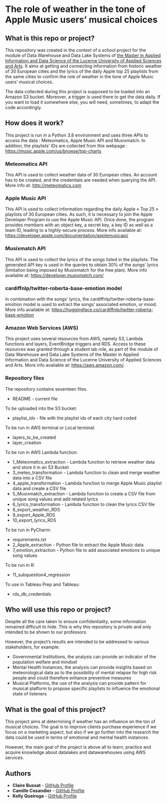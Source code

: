 # The role of weather in the tone of Apple Music users’ musical choices

## What is this repo or project?

This repository was created in the context of a school project for the module of Data Warehouse and Data Lake Systems of [the Master in Applied Information and Data Science of the Lucerne University of Applied Sciences and Arts](https://www.hslu.ch/en/lucerne-school-of-business/degree-programmes/master/applied-information-and-data-science/). It aims at getting and connecting information from historic weather of 30 European cities and the lyrics of the daily Apple top 25 playlists from the same cities to confirm the role of weather in the tone of Apple Music users’ musical choices.

The data collected during this project is supposed to be loaded into an Amazon S3 bucket. Moreover, a trigger is used there to get the data daily. If you want to load it somewhere else, you will need, sometimes, to adapt the code accordingly.

## How does it work?

This project is run in a Python 3.8 environment and uses three APIs to access the data : Meteomatics, Apple Music API and Musixmatch. In addition, the playlists’ IDs are collected from this webpage : https://music.apple.com/us/browse/top-charts

### Meteomatics API
This API is used to collect weather data of 30 European cities. An account has to be created, and the credentials are needed when querying the API. More info at: http://meteomatics.com

### Apple Music API
This API is used to collect information regarding the daily Apple « Top 25 » playlists of 30 European cities. As such, it is necessary to join the Apple Developer Program to use the Apple Music API. Once done, the program provides members with an object key, a secret key, a key ID as well as a team ID, leading to a highly-secure process. More info available at: https://developer.apple.com/documentation/applemusicapi/ 

### Musixmatch API
This API is used to collect the lyrics of the songs listed in the playlists. The generated API key is used in the queries to obtain 30% of the songs’ lyrics (limitation being imposed by Musixmatch for the free plan). More info available at: https://developer.musixmatch.com/

### cardiffnlp/twitter-roberta-base-emotion model
In combination with the songs’ lyrics, the cardiffnlp/twitter-roberta-base-emotion model is used to extract the songs’ associated emotion, or mood. More info available at: https://huggingface.co/cardiffnlp/twitter-roberta-base-emotion

### Amazon Web Services (AWS)
This project uses several resources from AWS, namely S3, Lambda functions and layers, EventBridge triggers and RDS. Access to these resources was granted through a student lab role, as part of the module of Data Warehouse and Data Lake Systems of the Master in Applied Information and Data Science of the Lucerne University of Applied Sciences and Arts. More info available at: https://aws.amazon.com/.

### Repository files

The repository contains seventeen files.

- README - current file

To be uploaded into the S3 bucket:

- playlist_ids - file with the playlist ids of each city hard coded

To be run in AWS terminal or Local terminal:

- layers_to_be_created
- layer_creation

To be run in AWS Lambda function:

- 1_Meteomatics_extraction - Lambda function to retrieve weather data and store it in an S3 Bucket
- 3_meteo_transformation - Lambda function to clean and merge weather data into a CSV file
- 4_apple_transformation -  Lambda function to merge Apple Music playlist data and create a CSV file
- 5_Musixmatch_extraction - Lambda function to create a CSV file from unique song values and add related lyrics
- 6_lyrics_transformation - Lambda function to clean the lyrics CSV file
- 8_export_weather_RDS
- 9_export_Apple_RDS
- 10_export_lyrics_RDS

To be run in PyCharm:

- requirements.txt
- 2_Apple_extraction - Python file to extract the Apple Music data
- 7_emotion_extraction - Python file to add associated emotions to unique song values

To be run in R:

- 11_subquestion4_regression

To use in Tableau Prep and Tableau:

- rds_db_credentials

## Who will use this repo or project? 

Despite all the care taken to ensure confidentiality, some information remained difficult to hide. This is why this repository is private and only intended to be shown to our professors.

However, the project’s results are intended to be addressed to various stakeholders, for example:
- Governmental Institutions, the analysis can provide an indicator of the population welfare and mindset
- Mental Health Instances, the analysis can provide insights based on meteorological data as to the possibility of mental relapse for high risk people and could therefore enhance preventive measures
- Musical Platforms, the use of the analysis can provide pattern for musical platform to propose specific playlists to influence the emotional state of listeners

## What is the goal of this project?

This project aims at determining if weather has an influence on the ton of musical choices. The goal is to improve clients purchase experience if we focus on a marketing aspect, but also if we go further into the research the data could be used in terms of emotional and mental health instances. 

However, the main goal of the project is above all to learn, practice and acquire knowledge about datalakes and datawarehouses using AWS services. 

## Authors
- **Claire Bussat** - [GitHub Profile](https://github.com/0Claire0)
- **Camille Cosandier** - [GitHub Profile](https://github.com/geneva-gang-1)
- **Kelly Queiroga** - [GitHub Profile](https://github.com/kellyeq13)
